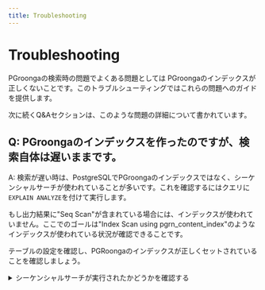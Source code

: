 ```yaml
---
title: Troubleshooting
---
```


# Troubleshooting

PGroongaの検索時の問題でよくある問題としては PGroongaのインデックスが正しくないことです。このトラブルシューティングではこれらの問題へのガイドを提供します。

次に続くQ&Aセクションは、このような問題の詳細について書かれています。

## Q: PGroongaのインデックスを作ったのですが、検索自体は遅いままです。

A: 検索が遅い時は、PostgreSQLでPGroongaのインデックスではなく、シーケンシャルサーチが使われていることが多いです。これを確認するにはクエリに`EXPLAIN ANALYZE`を付けて実行します。 

もし出力結果に"Seq Scan"が含まれている場合には、インデックスが使われていません。ここでのゴールは"Index Scan using pgrn_content_index"のようなインデックスが使われている状況が確認できることです。

テーブルの設定を確認し、PGRoongaのインデックスが正しくセットされていることを確認しましょう。

<details markdown="block">

<summary markdown="span">シーケンシャルサーチが実行されたかどうかを確認する</summary>

ここでは次のテーブルを例として用います。

ここでの例では確実にシーケンシャルサーチで検索している状態にしたいので、インデックスもプライマリーキーも設定していません。

```sql
CREATE TABLE memos (
  title text,
  content text
);

INSERT INTO memos VALUES ('PostgreSQL', 'PostgreSQL is an RDBMS.');
INSERT INTO memos VALUES ('Groonga', 'Groonga is a super-fast full-text search engine.');
INSERT INTO memos VALUES ('PGroonga', 'PGroonga is an extension that brings super-fast full-text search to PostgreSQL.');
```

ここでは次のクエリーを使って検証します。

```sql
SELECT * FROM memos WHERE content &@~ 'PostgreSQL';
```

では、このクエリがシーケンシャルサーチを使用しているかどうか確認しましょう。

先述の通り、確認するためには`EXPLAIN ANALYZE`を使用します。

```sql
EXPLAIN ANALYZE SELECT * FROM memos WHERE content &@~ 'PostgreSQL';
--                                              QUERY PLAN                                              
-- -----------------------------------------------------------------------------------------------------
--  Seq Scan on memos  (cost=0.00..678.80 rows=1 width=64) (actual time=2.803..4.664 rows=2 loops=1)
--    Filter: (content &@~ 'PostgreSQL'::text)
--    Rows Removed by Filter: 1
--  Planning Time: 0.113 ms
--  Execution Time: 4.731 ms
-- (5 rows)
```

結果は上記の通りです。

シーケンシャルサーチの場合は、"Seq Scan"が表示されます。

ここでの目標は、この"Seq Scan"を下記のように"Index Scan using #{PGroonga index name}"に変えることです。

```sql
EXPLAIN ANALYZE SELECT * FROM memos WHERE content &@~ 'PostgreSQL';
--                                                           QUERY PLAN                                                          
-- ------------------------------------------------------------------------------------------------------------------------------
--  Index Scan using pgrn_content_index on memos  (cost=0.00..4.02 rows=1 width=64) (actual time=0.778..0.782 rows=2 loops=1)
--    Index Cond: (content &@~ 'PostgreSQL'::text)
--  Planning Time: 0.835 ms
--  Execution Time: 1.002 ms
-- (4 rows)
```

</details>

